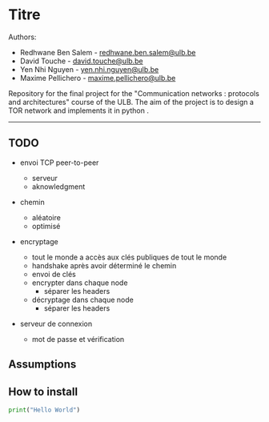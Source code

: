 # Titre

Authors: 
- Redhwane Ben Salem - redhwane.ben.salem@ulb.be 
- David Touche - david.touche@ulb.be 
- Yen Nhi Nguyen - yen.nhi.nguyen@ulb.be 
- Maxime Pellichero - maxime.pellichero@ulb.be   

Repository for the final project for the "Communication networks : protocols and architectures" course of the ULB. The aim of the project is to design a TOR network and implements it in python .  

* * *

## TODO
- envoi TCP peer-to-peer
  - serveur
  - aknowledgment

- chemin
  - aléatoire
  - optimisé



- encryptage
  - tout le monde a accès aux clés publiques de tout le monde
  - handshake après avoir déterminé le chemin
  - envoi de clés
  - encrypter dans chaque node
    - séparer les headers
  - décryptage dans chaque node
    - séparer les headers


- serveur de connexion
  - mot de passe et vérification




## Assumptions


## How to install



```python
print("Hello World")
```
